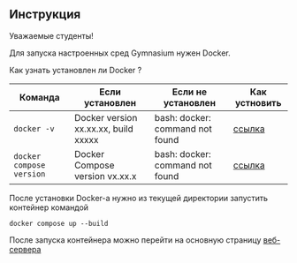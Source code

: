 ## Инструкция 

Уважаемые студенты!

Для запуска настроенных сред Gymnasium нужен Docker.

Как узнать установлен ли Docker ?



| Команда            |Если установлен|Если не установлен| Как устновить                                     |
|--------------------|---|---|---------------------------------------------------|
| ```docker -v``` |Docker version хх.хх.хх, build ххххх|bash: docker: command not found| [ссылка](https://docs.docker.com/engine/install/) |
|```docker compose version```|Docker Compose version vx.xx.x|bash: docker: command not found|[ссылка](https://docs.docker.com/compose/install/)|

После установки Docker-a нужно из текущей директории запустить контейнер командой

```shell
docker compose up --build
```

После запуска контейнера можно перейти на основную страницу [веб-сервера](http://0.0.0.0:80)


